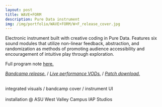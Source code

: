 ```yaml
---
layout: post
title: WAVE+FORM
description: Pure Data instrument
img: /img/portfolio/WAVE+FORM/W+F_release_cover.jpg
---
```


Electronic instrument built with creative coding in Pure Data. Features six sound modules that utilize non-linear feedback, abstraction, and randomization as methods of promoting audience accessibility and encouragement of intuitive play through exploration. 

Full program note [here.](https://enoodle.net/text/2024-12-13_WAVE+FORM-ProgramNote/)

_[Bandcamp release.](https://enoodle.bandcamp.com/album/wave-form)_
 / _[Live performance VODs.](https://www.youtube.com/playlist?list=PL4eBs8bANwF6SlSDy5uNX6vo9h7z7Gkhi)_
 / _[Patch download.](https://patchstorage.com/waveform/)_

<div class="img_row">
	<img class="col one" src="{{ site.baseurl }}/img/portfolio/WAVE+FORM/W+F_gem-visuals.jpg" alt="" title="W+F_gem-visuals"/>
	<img class="col one" src="{{ site.baseurl }}{{ project.img }}/img/portfolio/WAVE+FORM/W+F_release_cover.jpg" alt="" title="W+F_release_cover.jpg"/>
	<img class="col one" src="{{ site.baseurl }}/img/portfolio/WAVE+FORM/W+F_instrument-gui.jpg" alt="" title="W+F_instrument-gui"/>
</div>
<div class="col three caption">
integrated visuals / bandcamp cover / instrument UI

<div class="img_row">
	<img class="col two" src="{{ site.baseurl }}/img/portfolio/WAVE+FORM/W+F_installation01.jpg" alt="" title="installation01"/>
	<img class="col one" src="{{ site.baseurl }}/img/portfolio/WAVE+FORM/W+F_installation00.jpg" alt="" title="installation00"/>
 </div>
<div class="col three caption">
installation @ ASU West Valley Campus IAP Studios
	
<div class="img_row">
	<img class="col three" src="{{ site.baseurl }}/img/portfolio/WAVE+FORM/iapworks_twitch_feed.jpg" alt="" title="installation_stream"/>
 
